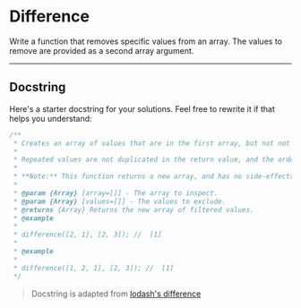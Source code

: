 # Difference

Write a function that removes specific values from an array. The values to
remove are provided as a second array argument.

---

## Docstring

Here's a starter docstring for your solutions. Feel free to rewrite it if that
helps you understand:

```js
/**
 * Creates an array of values that are in the first array, but not not in the second array.
 *
 * Repeated values are not duplicated in the return value, and the order of result values are determined by the first array.
 *
 * **Note:** This function returns a new array, and has no side-effects.
 *
 * @param {Array} [array=[]] - The array to inspect.
 * @param {Array} [values=[]] - The values to exclude.
 * @returns {Array} Returns the new array of filtered values.
 * @example
 *
 * difference([2, 1], [2, 3]); //  [1]
 *
 * @example
 *
 * difference([1, 2, 1], [2, 3]); //  [1]
 */
```

> Docstring is adapted from
> [lodash's difference](https://github.com/lodash/lodash/blob/4.17.15/lodash.js#L6947)
